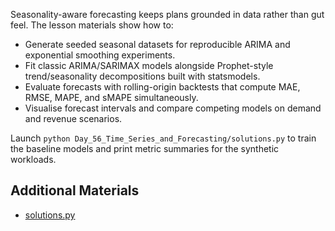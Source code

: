 Seasonality-aware forecasting keeps plans grounded in data rather than gut feel. The lesson materials show
how to:

- Generate seeded seasonal datasets for reproducible ARIMA and exponential smoothing experiments.
- Fit classic ARIMA/SARIMAX models alongside Prophet-style trend/seasonality decompositions built with statsmodels.
- Evaluate forecasts with rolling-origin backtests that compute MAE, RMSE, MAPE, and sMAPE simultaneously.
- Visualise forecast intervals and compare competing models on demand and revenue scenarios.

Launch `python Day_56_Time_Series_and_Forecasting/solutions.py` to train the baseline models and print
metric summaries for the synthetic workloads.

## Additional Materials

- [solutions.py](https://github.com/saint2706/Coding-For-MBA/blob/main/Day_56_Time_Series_and_Forecasting/solutions.py)

